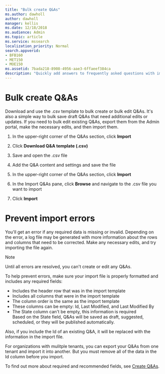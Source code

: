 ```yaml
---
title: "Bulk create Q&As"
ms.author: dawholl
author: dawholl
manager: kellis
ms.date: 12/18/2018
ms.audience: Admin
ms.topic: article
ms.service: mssearch
localization_priority: Normal
search.appverid:
- BFB160
- MET150
- MOE150
ms.assetid: 7bada218-8908-4956-aae3-6ffaeef384ca
description: "Quickly add answers to frequently asked questions with import tools in the Microsoft Search Admin portal"
---
```


# Bulk create Q&As

Download and use the .csv template to bulk create or bulk edit Q&As. It's also a simple way to bulk save draft Q&As that need additional edits or updates. If you need to bulk edit existing Q&As, export them from the Admin portal, make the necessary edits, and then import them.
  
1. In the upper-right corner of the Q&As section, click **Import**
    
2. Click **Download Q&A template (.csv)**
    
3. Save and open the .csv file
    
4. Add the Q&A content and settings and save the file
    
5. In the upper-right corner of the Q&As section, click **Import**
    
6. In the Import Q&As pane, click **Browse** and navigate to the .csv file you want to import 
    
7. Click **Import**

# Prevent import errors      
You'll get an error if any required data is missing or invalid. Depending on the error, a log file may be generated with more information about the rows and columns that need to be corrected. Make any necessary edits, and try importing the file again.

> [!NOTE]
> Until all errors are resolved, you can't create or edit any Q&As. 

To help prevent errors, make sure your import file is properly formatted and includes any required fields:
- Includes the header row that was in the import template
- Includes all columns that were in the import template
- The column order is the same as the import template
- These columns can be empty: Id, Last Modified, and Last Modified By
- The State column can't be empty, this information is required  
Based on the State field, Q&As will be saved as draft, suggested, scheduled, or they will be published automatically.

Also, if you include the Id of an existing Q&A, it will be replaced with the information in the import file.

For organizations with mulitple tenants, you can export your Q&As from one tenant and import it into another. But you must remove all of the data in the Id column before you import.

To find out more about required and recommended fields, see [Create Q&As](create-qas.md).

  

